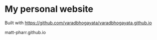 # My personal website

Built with https://github.com/varadbhogayata/varadbhogayata.github.io

matt-pharr.github.io
